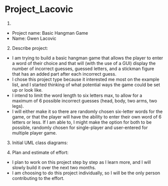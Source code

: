 # Project_Lacovic
1)
- Project name: Basic Hangman Game
- Name: Gwen Lacovic

2) Describe project:
  - I am trying to build a basic hangman game that allows the player to enter a word of their choice and that will (with the use of a GUI) display the number of incorrect guesses, guessed letters, and a stickman figure that has an added part after each incorrect guess.
  - I chose this project type because it interested me most on the example list, 
and I started thinking of what potential ways the game could be set up or look like.
  - I intend to limit the word length to six letters max,
to allow for a maximum of 6 possible incorrect guesses (head, body, two arms, two legs).
  - I will either make it so there are randomly chosen six-letter words for the game, or that the player will have the ability to enter their own word of 6 letters or less. If I am able to, I might make the option for both to be possible, randomly chosen for single-player and user-entered for multiple player game.

3) Initial UML class diagrams:

4) Plan and estimate of effort:
  - I plan to work on this project step by step as I learn more,
and I will slowly build it over the next two months.
  - I am choosing to do this project individually,
so I will be the only person contributing to the effort.
